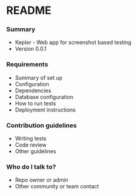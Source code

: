 # README #

### Summary ###

* Kepler - Web app for screenshot based testing
* Version 0.0.1

### Requirements ###

* Summary of set up
* Configuration
* Dependencies
* Database configuration
* How to run tests
* Deployment instructions

### Contribution guidelines ###

* Writing tests
* Code review
* Other guidelines

### Who do I talk to? ###

* Repo owner or admin
* Other community or team contact